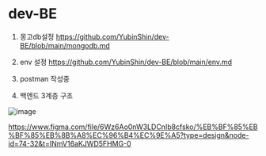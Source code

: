 # dev-BE

1. 몽고db설정
https://github.com/YubinShin/dev-BE/blob/main/mongodb.md


2. env 설정
https://github.com/YubinShin/dev-BE/blob/main/env.md

3. postman
작성중

4. 백엔드 3계층 구조

![image](https://user-images.githubusercontent.com/68121478/236773735-eda13c1a-3a6c-49f4-88fc-476879642ebf.png)

https://www.figma.com/file/6Wz6Ao0nW3LDCnIb8cfsko/%EB%BF%85%EB%BF%85%EB%8B%A8%EC%96%B4%EC%9E%A5?type=design&node-id=74-32&t=INmV16aKJWD5FHMG-0
